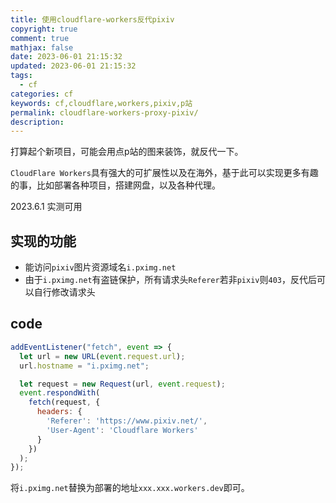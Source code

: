 ```yaml
---
title: 使用cloudflare-workers反代pixiv
copyright: true
comment: true
mathjax: false
date: 2023-06-01 21:15:32
updated: 2023-06-01 21:15:32
tags:
  - cf
categories: cf
keywords: cf,cloudflare,workers,pixiv,p站
permalink: cloudflare-workers-proxy-pixiv/
description:
---
```

打算起个新项目，可能会用点p站的图来装饰，就反代一下。

`CloudFlare Workers`具有强大的可扩展性以及在海外，基于此可以实现更多有趣的事，比如部署各种项目，搭建网盘，以及各种代理。

2023.6.1 实测可用
<!--more-->
## 实现的功能

- 能访问`pixiv`图片资源域名`i.pximg.net`
- 由于`i.pximg.net`有盗链保护，所有请求头`Referer`若非`pixiv`则`403`，反代后可以自行修改请求头

## code

```js
addEventListener("fetch", event => {
  let url = new URL(event.request.url);
  url.hostname = "i.pximg.net";

  let request = new Request(url, event.request);
  event.respondWith(
    fetch(request, {
      headers: {
        'Referer': 'https://www.pixiv.net/',
        'User-Agent': 'Cloudflare Workers'
      }
    })
  );
});
```

将`i.pximg.net`替换为部署的地址`xxx.xxx.workers.dev`即可。
